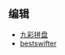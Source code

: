 ## 编辑
* [九彩拼盘](http://www.jianshu.com/u/EhUmA3)
* [bestswifter](http://www.jianshu.com/u/3e55748920d2)